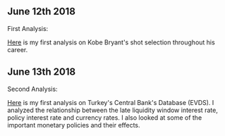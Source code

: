 ## June 12th 2018
First Analysis:

[Here](files/kobeanalysis.html) is my first analysis on Kobe Bryant's shot selection throughout his career.

## June 13th 2018
Second Analysis:

[Here](files/Financial_Analysis.html) is my first analysis on Turkey's Central Bank's Database (EVDS). I analyzed the relationship between the late liquidity window interest rate, policy interest rate and currency rates. I also looked at some of the important monetary policies and their effects. 
